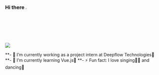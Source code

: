 ### Hi there <img src="https://camo.githubusercontent.com/35d3d11359a49bf12aebb834cc13fd81b95eff4e/68747470733a2f2f6d656469612e67697068792e636f6d2f6d656469612f6876524a434c467a6361737252346961377a2f67697068792e676966" height="2.5%" width="2.5%">

![](https://github-readme-stats.vercel.app/api?username=aswathysaji&count_private=true&theme=dark&show_icons=true)

<!--
**aswathysaji/aswathysaji** is a ✨ _special_ ✨ repository because its `README.md` (this file) appears on your GitHub profile.

Here are some ideas to get you started:-->

**- 🔭 I’m currently working as a project intern at Deepflow Technologies🥳
**- 🌱 I’m currently learning Vue.js🤯
**- ⚡ Fun fact: I love singing👩‍🎤 and dancing💃

